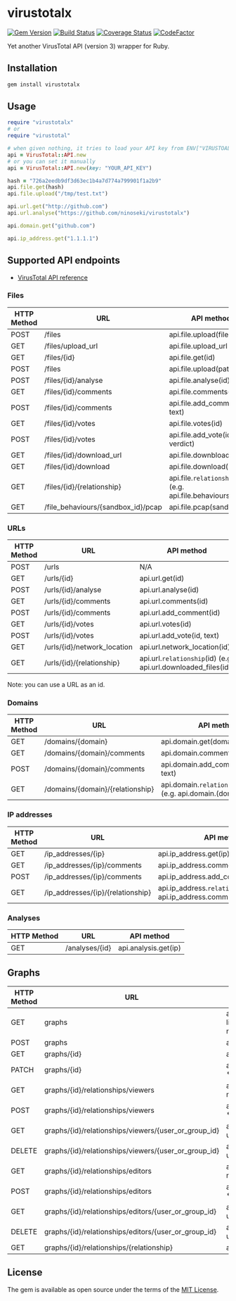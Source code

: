 # virustotalx

[![Gem Version](https://badge.fury.io/rb/virustotalx.svg)](https://badge.fury.io/rb/virustotalx)
[![Build Status](https://travis-ci.org/ninoseki/virustotalx.svg?branch=master)](https://travis-ci.org/ninoseki/virustotalx)
[![Coverage Status](https://coveralls.io/repos/github/ninoseki/virustotalx/badge.svg?branch=master)](https://coveralls.io/github/ninoseki/virustotalx?branch=master)
[![CodeFactor](https://www.codefactor.io/repository/github/ninoseki/virustotalx/badge)](https://www.codefactor.io/repository/github/ninoseki/virustotalx)

Yet another VirusTotal API (version 3) wrapper for Ruby.

## Installation

```bash
gem install virustotalx
```

## Usage

```ruby
require "virustotalx"
# or
require "virustotal"

# when given nothing, it tries to load your API key from ENV["VIRUSTOAL_API_KEY"]
api = VirusTotal::API.new
# or you can set it manually
api = VirusTotal::API.new(key: "YOUR_API_KEY")

hash = "726a2eedb9df3d63ec1b4a7d774a799901f1a2b9"
api.file.get(hash)
api.file.upload("/tmp/test.txt")

api.url.get("http://github.com")
api.url.analyse("https://github.com/ninoseki/virustotalx")

api.domain.get("github.com")

api.ip_address.get("1.1.1.1")
```

## Supported API endpoints

- [VirusTotal API reference](https://developers.virustotal.com/v3.0/reference#overview)

### Files

| HTTP Method | URL                                | API method                                                 |
| ----------- | ---------------------------------- | ---------------------------------------------------------- |
| POST        | /files                             | api.file.upload(filepath)                                  |
| GET         | /files/upload_url                  | api.file.upload_url                                        |
| GET         | /files/{id}                        | api.file.get(id)                                           |
| POST        | /files                             | api.file.upload(path)                                      |
| POST        | /files/{id}/analyse                | api.file.analyse(id)                                       |
| GET         | /files/{id}/comments               | api.file.comments(id)                                      |
| POST        | /files/{id}/comments               | api.file.add_comment(id, text)                             |
| GET         | /files/{id}/votes                  | api.file.votes(id)                                         |
| POST        | /files/{id}/votes                  | api.file.add_vote(id, verdict)                             |
| GET         | /files/{id}/download_url           | api.file.downbload_url(id)                                 |
| GET         | /files/{id}/download               | api.file.download(id)                                      |
| GET         | /files/{id}/{relationship}         | api.file.`relationship`(id) (e.g. api.file.behaviours(id)) |
| GET         | /file_behaviours/{sandbox_id}/pcap | api.file.pcap(sandbox_id)                                  |

### URLs

| HTTP Method | URL                         | API method                                                     |
| ----------- | --------------------------- | -------------------------------------------------------------- |
| POST        | /urls                       | N/A                                                            |
| GET         | /urls/{id}                  | api.url.get(id)                                                |
| POST        | /urls/{id}/analyse          | api.url.analyse(id)                                            |
| GET         | /urls/{id}/comments         | api.url.comments(id)                                           |
| POST        | /urls/{id}/comments         | api.url.add_comment(id)                                        |
| GET         | /urls/{id}/votes            | api.url.votes(id)                                              |
| POST        | /urls/{id}/votes            | api.url.add_vote(id, text)                                     |
| GET         | /urls/{id}/network_location | api.url.network_location(id)                                   |
| GET         | /urls/{id}/{relationship}   | api.url.`relationship`(id) (e.g. api.url.downloaded_files(id)) |

Note: you can use a URL as an id.

### Domains

| HTTP Method | URL                              | API method                                                   |
| ----------- | -------------------------------- | ------------------------------------------------------------ |
| GET         | /domains/{domain}                | api.domain.get(domain)                                       |
| GET         | /domains/{domain}/comments       | api.domain.comment(domain)                                   |
| POST        | /domains/{domain}/comments       | api.domain.add_comment(domain, text)                         |
| GET         | /domains/{domain}/{relationship} | api.domain.`relationship`(domain) (e.g. api.domain.(domain)) |

### IP addresses

| HTTP Method | URL                               | API method                                                                      |
| ----------- | --------------------------------- | ------------------------------------------------------------------------------- |
| GET         | /ip_addresses/{ip}                | api.ip_address.get(ip)                                                          |
| GET         | /ip_addresses/{ip}/comments       | api.ip_address.comments(id)                                                     |
| POST        | /ip_addresses/{ip}/comments       | api.ip_address.add_comment(id, text)                                            |
| GET         | /ip_addresses/{ip}/{relationship} | api.ip_address.`relationship`(id) (e.g. api.ip_address.communicating_files(ip)) |

### Analyses

| HTTP Method | URL            | API method           |
| ----------- | -------------- | -------------------- |
| GET         | /analyses/{id} | api.analysis.get(ip) |

## Graphs

| HTTP Method | URL                                                  | API method                                                                          |
| ----------- | ---------------------------------------------------- | ----------------------------------------------------------------------------------- |
| GET         | graphs                                               | api.graph.search(filter: nil, limit: nil, cursor: nil, order: nil, attributes: nil) |
| POST        | graphs                                               | api.graph.create(\*\*params)                                                        |
| GET         | graphs/{id}                                          | api.graph.get(id)                                                                   |
| PATCH       | graphs/{id}                                          | api.graph.update(id, \*\*params)                                                    |
| GET         | graphs/{id}/relationships/viewers                    | api.graph.viewers(id, limit: nil, cursor: nil)                                      |
| POST        | graphs/{id}/relationships/viewers                    | api.graph.add_viewer(id, \*\*params)                                                |
| GET         | graphs/{id}/relationships/viewers/{user_or_group_id} | api.graph.check_viewer(id, user_or_group_id)                                        |
| DELETE      | graphs/{id}/relationships/viewers/{user_or_group_id} | api.graph.delete_viewer(id, user_or_group_id)                                       |
| GET         | graphs/{id}/relationships/editors                    | api.graph.editors(id, limit: nil, cursor: nil)                                      |
| POST        | graphs/{id}/relationships/editors                    | api.graph.add_editor(id, \*\*params)                                                |
| GET         | graphs/{id}/relationships/editors/{user_or_group_id} | api.graph.check_editor(id, user_or_group_id)                                        |
| DELETE      | graphs/{id}/relationships/editors/{user_or_group_id} | api.graph.delete_editor(id, user_or_group_id)                                       |
| GET         | graphs/{id}/relationships/{relationship}             | api.graph.`relationship`(id)                                                        |

## License

The gem is available as open source under the terms of the [MIT License](https://opensource.org/licenses/MIT).
